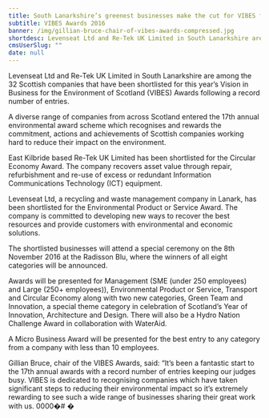 ```yaml
---
title: South Lanarkshire’s greenest businesses make the cut for VIBES final
subtitle: VIBES Awards 2016
banner: /img/gillian-bruce-chair-of-vibes-awards-compressed.jpg
shortdesc: Levenseat Ltd and Re-Tek UK Limited in South Lanarkshire are among the 32 Scottish companies that have been shortlisted for this year’s Vision in Business for the Environment of Scotland (VIBES) Awards following a record number of entries.
cmsUserSlug: ""
date: null
---
```


Levenseat Ltd and Re-Tek UK Limited in South Lanarkshire are among the 32 Scottish companies that have been shortlisted for this year’s Vision in Business for the Environment of Scotland (VIBES) Awards following a record number of entries. 

   A diverse range of companies from across Scotland entered the 17th annual environmental award scheme which recognises and rewards the commitment, actions and achievements of Scottish companies working hard to reduce their impact on the environment.

   East Kilbride based Re-Tek UK Limited has been shortlisted for the Circular Economy Award. The company recovers asset value through repair, refurbishment and re-use of excess or redundant Information Communications Technology (ICT) equipment. 

   Levenseat Ltd, a recycling and waste management company in Lanark, has been shortlisted for the Environmental Product or Service Award. The company is committed to developing new ways to recover the best resources and provide customers with environmental and economic solutions.

   The shortlisted businesses will attend a special ceremony on the 8th November 2016 at the Radisson Blu, where the winners of all eight categories will be announced. 

   Awards will be presented for Management (SME (under 250 employees) and Large (250+ employees)), Environmental Product or Service, Transport and Circular Economy along with two new categories, Green Team and Innovation, a special theme category in celebration of Scotland’s Year of Innovation, Architecture and Design. There will also be a Hydro Nation Challenge Award in collaboration with WaterAid. 

   A Micro Business Award will be presented for the best entry to any category from a company with less than 10 employees.

   Gillian Bruce, chair of the VIBES Awards, said: “It’s been a fantastic start to the 17th annual awards with a record number of entries keeping our judges busy. VIBES is dedicated to recognising companies which have taken significant steps to reducing their environmental impact so it’s extremely rewarding to see such a wide range of businesses sharing their great work with us.   0000�# �